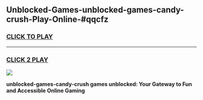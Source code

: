 
## Unblocked-Games-unblocked-games-candy-crush-Play-Online-#qqcfz
<h3>
<a href="https://premium.freeplayer.one?title=unblocked-games-candy-crush&ref=27F">CLICK TO PLAY</a></h3>
<hr>

<h3>
<a href="https://premium.freeplayer.one?title=unblocked-games-candy-crush&ref=27F">CLICK 2 PLAY</a>
  
</h3>

<a href="https://premium.freeplayer.one?title=unblocked-games-candy-crush&ref=27F"><img src="https://clearcache.store/games.png"></a>


**unblocked-games-candy-crush games unblocked: Your Gateway to Fun and Accessible Online Gaming**
